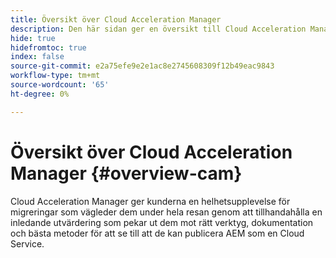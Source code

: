 ```yaml
---
title: Översikt över Cloud Acceleration Manager
description: Den här sidan ger en översikt till Cloud Acceleration Manager.
hide: true
hidefromtoc: true
index: false
source-git-commit: e2a75efe9e2e1ac8e2745608309f12b49eac9843
workflow-type: tm+mt
source-wordcount: '65'
ht-degree: 0%

---
```



# Översikt över Cloud Acceleration Manager {#overview-cam}

Cloud Acceleration Manager ger kunderna en helhetsupplevelse för migreringar som vägleder dem under hela resan genom att tillhandahålla en inledande utvärdering som pekar ut dem mot rätt verktyg, dokumentation och bästa metoder för att se till att de kan publicera AEM som en Cloud Service.